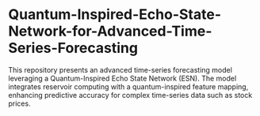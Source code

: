 # Quantum-Inspired-Echo-State-Network-for-Advanced-Time-Series-Forecasting
This repository presents an advanced time-series forecasting model leveraging a Quantum-Inspired Echo State Network (ESN). The model integrates reservoir computing with a quantum-inspired feature mapping, enhancing predictive accuracy for complex time-series data such as stock prices.
